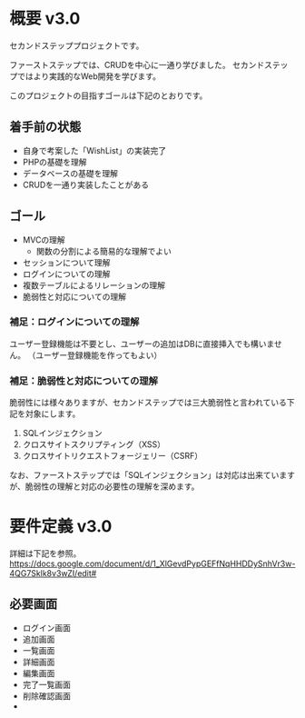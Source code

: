 # 概要 v3.0

セカンドステッププロジェクトです。

ファーストステップでは、CRUDを中心に一通り学びました。
セカンドステップではより実践的なWeb開発を学びます。

このプロジェクトの目指すゴールは下記のとおりです。

## 着手前の状態

- 自身で考案した「WishList」の実装完了
- PHPの基礎を理解
- データベースの基礎を理解
- CRUDを一通り実装したことがある

## ゴール

- MVCの理解
    - 関数の分割による簡易的な理解でよい
- セッションについて理解
- ログインについての理解
- 複数テーブルによるリレーションの理解
- 脆弱性と対応についての理解


### 補足：ログインについての理解

ユーザー登録機能は不要とし、ユーザーの追加はDBに直接挿入でも構いません。
（ユーザー登録機能を作ってもよい）

### 補足：脆弱性と対応についての理解

脆弱性には様々ありますが、セカンドステップでは三大脆弱性と言われている下記を対象にします。

1. SQLインジェクション
1. クロスサイトスクリプティング（XSS）
1. クロスサイトリクエストフォージェリー（CSRF）

なお、ファーストステップでは「SQLインジェクション」は対応は出来ていますが、脆弱性の理解と対応の必要性の理解を深めます。

# 要件定義 v3.0

詳細は下記を参照。
https://docs.google.com/document/d/1_XlGevdPypGEFfNqHHDDySnhVr3w-4QG7Sklk8v3wZI/edit#

## 必要画面

* ログイン画面
* 追加画面
* 一覧画面
* 詳細画面
* 編集画面
* 完了一覧画面
* 削除確認画面
* 

